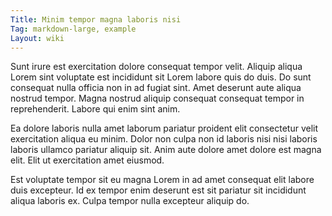 ```yaml
---
Title: Minim tempor magna laboris nisi
Tag: markdown-large, example
Layout: wiki
---
```

Sunt irure est exercitation dolore consequat tempor velit. Aliquip aliqua Lorem sint voluptate est incididunt sit Lorem labore quis do duis. Do sunt consequat nulla officia non in ad fugiat sint. Amet deserunt aute aliqua nostrud tempor. Magna nostrud aliquip consequat consequat tempor in reprehenderit. Labore qui enim sint anim.

Ea dolore laboris nulla amet laborum pariatur proident elit consectetur velit exercitation aliqua eu minim. Dolor non culpa non id laboris nisi nisi laboris laboris ullamco pariatur aliquip sit. Anim aute dolore amet dolore est magna elit. Elit ut exercitation amet eiusmod.

Est voluptate tempor sit eu magna Lorem in ad amet consequat elit labore duis excepteur. Id ex tempor enim deserunt est sit pariatur sit incididunt aliqua laboris ex. Culpa tempor nulla excepteur aliquip do.